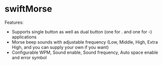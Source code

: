 # swiftMorse
Features: 
- Supports single button as well as dual button (one for . and one for -) applications
- Morse beep sounds with adjustable frequency (Low, Middle, High, Extra High, and you can supply your own if you want)
- Configurable WPM, Sound enable, Sound frequency, Auto space enable and error symbol
